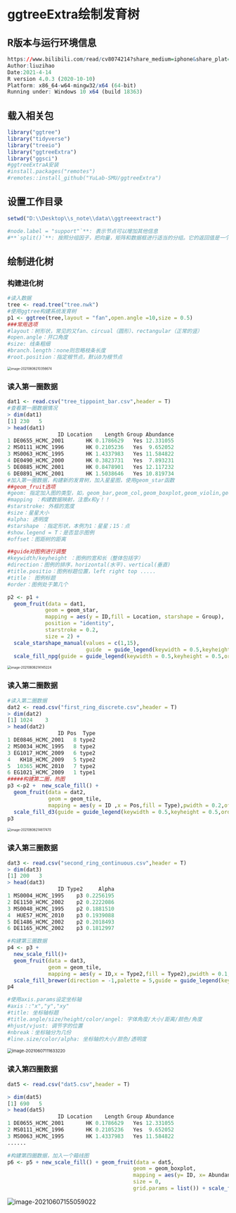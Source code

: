 # ggtreeExtra绘制发育树

## R版本与运行环境信息

```R
https://www.bilibili.com/read/cv8074214?share_medium=iphone&share_plat=ios&share_source=WEIXIN&share_tag=s_i&timestamp=1618403699&unique_k=Aga8BO
Author:liuzihao
Date:2021-4-14
R version 4.0.3 (2020-10-10)
Platform: x86_64-w64-mingw32/x64 (64-bit)
Running under: Windows 10 x64 (build 18363)
```

## 载入相关包

```R
library("ggtree")
library("tidyverse")
library("treeio")
library("ggtreeExtra")
library("ggsci")
#ggtreeExtraA安装
#install.packages("remotes")
#remotes::install_github("YuLab-SMU/ggtreeExtra")
```

## 设置工作目录

```R
setwd("D:\\Desktop\\s_note\\data\\ggtreeextract")

#node.label = "support"`**: 表示节点可以增加其他信息
#**`split()`**: 按照分组因子，把向量，矩阵和数据框进行适当的分组。它的返回值是一个列表，代表分组变量每个水平的观测。
```

## 绘制进化树

### 构建进化树

```R
#读入数据
tree <- read.tree("tree.nwk")
#使用ggtree构建系统发育树
p1 <- ggtree(tree,layout = "fan",open.angle =10,size = 0.5)
###常用选项
#layout：树形状，常见的又fan、circual（圆形）、rectangular（正常的竖）
#open.angle：开口角度
#size: 线条粗细
#branch.length：none则忽略枝条长度
#root.position：指定根节点，默认0为根节点
```

<img src="https://aironi.oss-cn-beijing.aliyuncs.com/typro_image/image-20210606210356674.png" alt="image-20210606210356674" style="zoom:50%;" />

### 读入第一圈数据

```R
dat1 <- read.csv("tree_tippoint_bar.csv",header = T)
#查看第一圈数据情况
> dim(dat1)
[1] 230   5
> head(dat1)
                ID Location    Length Group Abundance
1 DE0655_HCMC_2001       HK 0.1786629   Yes 12.331055
2 MS0111_HCMC_1996       HK 0.2105236   Yes  9.652052
3 MS0063_HCMC_1995       HK 1.4337983   Yes 11.584822
4 DE0490_HCMC_2000       HK 0.3823731   Yes  7.893231
5 DE0885_HCMC_2001       HK 0.8478901   Yes 12.117232
6 DE0891_HCMC_2001       HK 1.5038646   Yes 10.819734
#加入第一圈数据，构建新的发育树，加入星星图，使用geom_star函数
##geom_fruit选项
#geom: 指定加入图的类型，如，geom_bar,geom_col,geom_boxplot,geom_violin,geom_tile、geom_star....
#mapping ：构建数据映射，注意x和y！！
#starstroke: 外框的宽度
#size：星星大小
#alpha: 透明度
#starshape ：指定形状，本例为1：星星；15：点
#show.legend = T：是否显示图例
#offset：图距树的距离

##guide对图例进行调整
#keywidth/keyheight ：图例的宽和长（整体包括字）
#direction：图例的排序，horizontal(水平)、vertical(垂直)
#title.positio：图例标题位置，left right top .....
#title： 图例标题
#order：图例处于第几个

p2 <- p1 + 
  geom_fruit(data = dat1,
            geom = geom_star,
            mapping = aes(y = ID,fill = Location, starshape = Group),
            position = "identity",
            starstroke = 0.2,
            size = 2) + 
  scale_starshape_manual(values = c(1,15),
                         guide  = guide_legend(keywidth = 0.5,keyheight = 0.5,order = 3,direction = "horizontal",title.position = "top")) + 
  scale_fill_npg(guide = guide_legend(keywidth = 0.5,keyheight = 0.5,order = 2,override.aes=list(starshape=15)))
```

<img src="https://aironi.oss-cn-beijing.aliyuncs.com/typro_image/image-20210606214145224.png" alt="image-20210606214145224" style="zoom:50%;" />

### 读入第二圈数据

```r
#读入第二圈数据
dat2 <- read.csv("first_ring_discrete.csv",header = T)
> dim(dat2)
[1] 1024    3
> head(dat2)
                ID Pos  Type
1 DE0846_HCMC_2001   8 type2
2 MS0034_HCMC_1995   8 type2
3 EG1017_HCMC_2009   6 type2
4   KH18_HCMC_2009   5 type2
5  10365_HCMC_2010   7 type2
6 EG1021_HCMC_2009   1 type1
#####构建第二圈，热图
p3 <-p2 +  new_scale_fill() + 
  geom_fruit(data = dat2,
             geom = geom_tile,
             mapping = aes(y = ID ,x = Pos,fill = Type),pwidth = 0.2,offset = 0.08) + 
  scale_fill_d3(guide = guide_legend(keywidth = 0.5,keyheight = 0.5,order = 1,direction = "horizontal",title.position = "top"))
p3
```

<img src="https://aironi.oss-cn-beijing.aliyuncs.com/typro_image/image-20210606214617470.png" alt="image-20210606214617470" style="zoom:50%;" />

### 读入第三圈数据

```r
dat3 <- read.csv("second_ring_continuous.csv",header = T)
> dim(dat3)
[1] 200   3
> head(dat3)
                ID Type2     Alpha
1 MS0004_HCMC_1995    p3 0.2256195
2 DE1150_HCMC_2002    p2 0.2222086
3 MS0048_HCMC_1995    p2 0.1881510
4  HUE57_HCMC_2010    p3 0.1939088
5 DE1486_HCMC_2002    p2 0.2018493
6 DE1165_HCMC_2002    p3 0.1812997

#构建第三圈数据
p4 <- p3 +
  new_scale_fill()+
  geom_fruit(data = dat3,
             geom = geom_tile,
             mapping = aes(y = ID,x = Type2,fill = Type2),pwidth = 0.1,offset = 0.05,axis.params = list(axis = "x",color = "black",text.angle = 45,hjust = 0.5,vjust = 1))+
  scale_fill_brewer(direction = -1,palette = 5,guide = guide_legend(keywidth = 0.5,keyheight = 0.5,order = 5,direction = "vertical",title.position = "top"))
p4

#使用axis.params设定坐标轴
#axis：:"x","y","xy"
#title: 坐标轴标题
#title.angle/size/height/color/angel: 字体角度/大小/距离/颜色/角度
#hjust/vjust: 调节字的位置
#nbreak：坐标轴分为几份
#line.size/color/alpha: 坐标轴的大小/颜色/透明度
```

<img src="https://aironi.oss-cn-beijing.aliyuncs.com/typro_image/image-20210607111633220.png" alt="image-20210607111633220" style="zoom:67%;" />

### 读入第四圈数据

```r
dat5 <- read.csv("dat5.csv",header = T)

> dim(dat5)
[1] 690   5
> head(dat5)
                ID Location    Length Group Abundance
1 DE0655_HCMC_2001       HK 0.1786629   Yes 12.331055
2 MS0111_HCMC_1996       HK 0.2105236   Yes  9.652052
3 MS0063_HCMC_1995       HK 1.4337983   Yes 11.584822
......

#构建第四圈数据，加入一个箱线图
p6 <- p5 + new_scale_fill() + geom_fruit(data = dat5,
                                        geom = geom_boxplot,
                                        mapping = aes(y= ID, x= Abundance,fill = Location),
                                        size = 0,
                                        grid.params = list()) + scale_fill_npg() 
```

![image-20210607155059022](https://aironi.oss-cn-beijing.aliyuncs.com/typro_image/image-20210607155059022.png)
